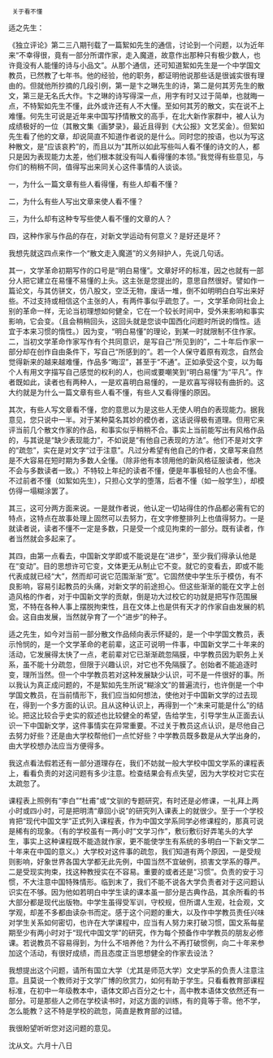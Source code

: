      关于看不懂 

   适之先生： 

   《独立评论》第二三八期刊载了一篇絮如先生的通信，讨论到一个问题，以为近年来“不幸得很，竟有一部分所谓作家，走入魔道，故意作出那种只有极少数人，也许竟没有人能懂的诗与小品文”。从那个通信，还可知道絮如先生是一个中学国文教员，已然教了七年书。他的经验，他的职务，都证明他说那些话是很诚实很有理由的。但就他所抄摘的几段引例，第一是卞之琳先生的诗，第二是何其芳先生的散文，第三是无名氏大作。卞之琳的诗写得深一点，用字有时又过于简单，也就晦一点，不特絮如先生不懂，此外或许还有人不大懂。至如何其芳的散文，实在说不上难懂。何先生可说是近年来中国写抒情散文的高手，在北大新作家群中，被人认为成绩极好的一位（其散文集《画梦录》，最近且得到《大公报》文艺奖金）。但絮如先生看了他的文章，却说简直不知道作者说的是什么。同时您的按语，也以为写这种散文，是“应该哀矜”的，而且以为“其所以如此写些叫人看不懂的诗文的人，都只是因为表现能力太差，他们根本就没有叫人看得懂的本领。”我觉得有些意见，与你们的稍稍不同，值得写出来同关心这件事情的人谈谈。

   一，为什么一篇文章有些人看得懂，有些人却看不懂？ 

   二，为什么有些人写出文章来使人看不懂？ 

   三，为什么却有这种专写些使人看不懂的文章的人？ 

   四，这种作家与作品的存在，对新文学运动有何意义？是好还是坏？ 

   我想先就这四点来作一个“散文走入魔道”的义务辩护人，先说几句话。 

   其一，文学革命初期写作的口号是“明白易懂”。文章好坏的标准，因之也就有一部分人把它建立在易懂不易懂的上头。这主张是您提出的，意思自然很好。譬如作一篇论文，与其仿骈文，仿八股文，空泛无物，废话一堆，倒不如明明白白写出来好些。不过支持或相信这个主张的人，有两件事似乎疏忽了。一，文学革命同社会上别的革命一样，无论当初理想如何健全，它在一个较长时间中，受外来影响和事实影响，它会变。（且会稍稍回头，这回头就是您谈中国西化问题时所说的惰性。适宜于本来习惯的惰性。）因为变，“明白易懂”的理论，到某一时就限制不住作家。二，当初文学革命作家写作有个共同意识，是写自己“所见到的”，二十年后作家一部分却在创作自由条件下，写自己“所感到的”。若一个人保守着原有观念，自然会觉得新来的越来越难懂，作品多“晦涩”，甚至于“不通”。正如承受这个变，以为每个人有用文字描写自己感觉的权利的人，也间或要嘲笑到“明白易懂”为“平凡”。作者既如此，读者也有两种人，一是欢喜明白易懂的，一是欢喜写得较有曲折的。这大约就是为什么一篇文章有些人看不懂，有些人又看得懂的原因。 

   其次，有些人写文章看不懂，您的意思以为是这些人无使人明白的表现能力。据我意见，您只说中一半。对于某种莫名其妙的模仿者，这话说得极有道理。但用它来评当前几个散文作家的作品，和事实似乎稍稍不合。事实上当前能写出有风格作品的，与其说是“缺少表现能力”，不如说是“有他自己表现的方法”。他们不是对文字的“疏忽”，实在是对文字“过于注意”。凡过分希望有他自己的作者，文章写来自然是不大容易在短时期为多数人全懂。（除非他有本领用他的新风格征服读者，他决不会与多数读者一致。）不特较上年纪的读者不懂，便是年事极轻的人也会不懂。不过前者不懂（如絮如先生），只担心文学的堕落，后者不懂（如一般学生），却模仿得一塌糊涂罢了。

   其三，这可分两方面来说。一是就作者说，他认定一切站得住的作品都必需有它的特点，这特点在故事处理上固然可以去努力，在文字修整排列上也值得努力。一是就读者说，读者不懂不一定是多数，只是受一个成见拘束的一部分。既有读者，作者当然就会多起来了。

   其四，由第一点看去，中国新文学即或不能说是在“进步”，至少我们得承认他是在“变动”。目的思想许可它变，文体更无从制止它不变。就它的变看去，即或不能代表成就已经“大”，然而却可说它范围渐渐“宽”。它固然使中学生乐于模仿，有不良影响，容易引起教员的头痛，对新文学的前途担心。但这些渐渐的能在文字上创造风格的作者，对于中国新文学的贡献，倒是功大过校它的功就是把写作范围展宽，不特在各种人事上摆脱拘束性，且在文体上也是供有天才的作家自由发展的机会。这自由发展，当然就孕育了一个“进步”的种子。

   适之先生，如今对当前一部分散文作品倾向表示怀疑的，是一个中学国文教员，表示怜悯的，是一个文学革命的老前辈，这正可说明一件事，中国新文学二十年来的活动，它发展得太快了一点，老前辈对它已渐渐疏忽隔膜，中学教员因为职务上关系，虽不能十分疏忽，但限于兴趣认识，对它也不免隔膜了。创始者不能追逐时变，理所当然。但一个中学教员若对这种发展缺少认识，可不是一件很好的事。所以我认为真正成问题的，不是絮如先生所说“糊涂文”的普遍流行，也许倒是一个中学国文教员，在当前情形下，我们应当如何想法，使他对于中国新文学的过去现在，得到一个多方面的认识。且从这种认识上，再得到一个“未来可能是什么”的结论。把这比较合乎史实的叙述也比较健全的希望，告给学生，引导学生从正面去认识一下中国新文学，这件事情实在异常重要。不过关于教员这点认识，是尽他自己去努力好些？还是由大学校帮他们一点忙好些？中学教员既多数是从大学出身的，由大学校想办法应当方便得多。

   我这点看法假若还有一部分道理存在，我们不妨就一般大学校中国文学系的课程表上，看看负责的对这问题有多少注意。检查结果会有点失望，因为大学校对它实在太疏忽了。

   课程表上照例有“李白”“杜甫”或“文驯的专题研究，有时还是必修课，一礼拜上两小时或四小时，可是把明清“章回小说”的研究列入课表上的就很少。至于一个学校肯把“现代中国文学”正式列入课程表，作为中国文学系同学必修课程的，那真可说是稀有的现象。（有的学校虽有一两小时“文学习作”，敷衍敷衍好弄笔头的大学生，事实上这种课程既不能造就作家，更不能使学生有系统的多明白一下新文学二十年来在中国的意义。）大学校对这件事的疏忽，我们知道有两个原因，一是受规则影响，好象世界各国大学都无此先例，中国当然不宜破例，损害文学系的尊严。二是受现实拘束，找这种教授实在不容易。重要的或者还是“习惯”。负责的安于习惯，不大注意中国特殊情形。临到末了，我们不能不说各大学负责者对于这问题认识实在不够。因为他如若明白中学生读的课本虽一部分是古典作品，其余所看的书大部分都是现代出版物。中学生虽得受军训，守校规，但所谓人生观，社会观，文学观，却差不多都由读杂书而定。感于这个问题的重大，以及作中学教员责任兴味对学生关系如何密切，也许在大学课程中，应当有人努力来打破习惯，国文系每星期至少有两小时对于“现代中国文学”的研究，作为每个预备作中学教员的朋友必修课。若说教员不容易得到，为什么不培养他？为什么不再打破惯例，向二十年来参加这个活动，有很好成绩，而且态度正当思想健全的作家去设法？

   我想提出这个问题，请所有国立大学（尤其是师范大学）文史学系的负责人注意注意。且莫说一个教师对于文学广博的欣赏力，如何有助于学生。只看看教育部课程标准，在初中一年级教本中，语体文即占百分之七十，高中教本语体文依然还有一部分。可是那些人之师在学校读书时，对这方面的训练，有的竟等于零。他不学，怎么能教？这不特是学校的疏忽，简直是教育部的过错。

   我很盼望听听您对这问题的意见。 

   沈从文。六月十八日 


